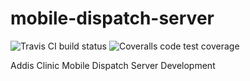 mobile-dispatch-server
======================
![Travis CI build status](https://img.shields.io/travis/addisclinic/mobile-dispatch-server/develop.svg) ![Coveralls code test coverage](https://img.shields.io/coveralls/addisclinic/mobile-dispatch-server/develop.svg)

Addis Clinic Mobile Dispatch Server Development
